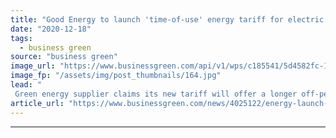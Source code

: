 ```yaml
---
title: "Good Energy to launch 'time-of-use' energy tariff for electric vehicle drivers"
date: "2020-12-18"
tags: 
  - business green
source: "business green"
image_url: "https://www.businessgreen.com/api/v1/wps/c185541/5d4582fc-1e85-4c6d-9942-e9ce2953ac32/1/Kensington-and-Chelsea-council-2-185x114.jpg"
image_fp: "/assets/img/post_thumbnails/164.jpg"
lead: "
 Green energy supplier claims its new tariff will offer a longer off-peak charging window than others on the UK market ..."
article_url: "https://www.businessgreen.com/news/4025122/energy-launch-energy-tariff-electric-vehicle-drivers"
---
```


---
